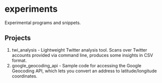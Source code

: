 experiments
===========

Experimental programs and snippets.


Projects
----------
1. twi_analysis - Lightweight Twitter analysis tool. Scans over Twitter accounts provided via command line, produces some insights in CSV format.
2. google_geocoding_api - Sample code for accessing the Google Geocoding API, which lets you convert an address to latitude/longitude coordinates.
